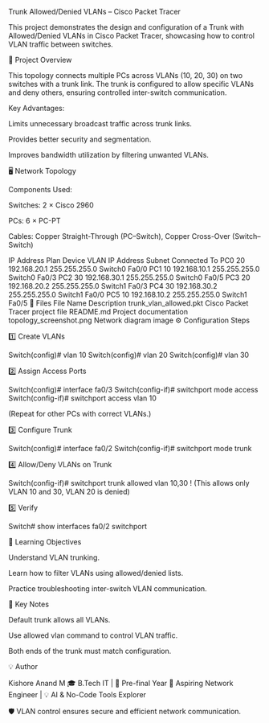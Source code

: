Trunk Allowed/Denied VLANs – Cisco Packet Tracer

This project demonstrates the design and configuration of a Trunk with Allowed/Denied VLANs in Cisco Packet Tracer, showcasing how to control VLAN traffic between switches.

📘 Project Overview

This topology connects multiple PCs across VLANs (10, 20, 30) on two switches with a trunk link.
The trunk is configured to allow specific VLANs and deny others, ensuring controlled inter-switch communication.

Key Advantages:

Limits unnecessary broadcast traffic across trunk links.

Provides better security and segmentation.

Improves bandwidth utilization by filtering unwanted VLANs.

🖥️ Network Topology

Components Used:

Switches: 2 × Cisco 2960

PCs: 6 × PC-PT

Cables: Copper Straight-Through (PC–Switch), Copper Cross-Over (Switch–Switch)

IP Address Plan
Device	VLAN	IP Address	Subnet	Connected To
PC0	20	192.168.20.1	255.255.255.0	Switch0 Fa0/0
PC1	10	192.168.10.1	255.255.255.0	Switch0 Fa0/3
PC2	30	192.168.30.1	255.255.255.0	Switch0 Fa0/5
PC3	20	192.168.20.2	255.255.255.0	Switch1 Fa0/3
PC4	30	192.168.30.2	255.255.255.0	Switch1 Fa0/0
PC5	10	192.168.10.2	255.255.255.0	Switch1 Fa0/5
📂 Files
File Name	Description
trunk_vlan_allowed.pkt	Cisco Packet Tracer project file
README.md	Project documentation
topology_screenshot.png	Network diagram image
⚙️ Configuration Steps

1️⃣ Create VLANs

Switch(config)# vlan 10
Switch(config)# vlan 20
Switch(config)# vlan 30


2️⃣ Assign Access Ports

Switch(config)# interface fa0/3
Switch(config-if)# switchport mode access
Switch(config-if)# switchport access vlan 10


(Repeat for other PCs with correct VLANs.)

3️⃣ Configure Trunk

Switch(config)# interface fa0/2
Switch(config-if)# switchport mode trunk


4️⃣ Allow/Deny VLANs on Trunk

Switch(config-if)# switchport trunk allowed vlan 10,30
! (This allows only VLAN 10 and 30, VLAN 20 is denied)


5️⃣ Verify

Switch# show interfaces fa0/2 switchport

🎯 Learning Objectives

Understand VLAN trunking.

Learn how to filter VLANs using allowed/denied lists.

Practice troubleshooting inter-switch VLAN communication.

🧠 Key Notes

Default trunk allows all VLANs.

Use allowed vlan command to control VLAN traffic.

Both ends of the trunk must match configuration.

💡 Author

Kishore Anand M
🎓 B.Tech IT | 🧠 Pre-final Year
🔧 Aspiring Network Engineer | 💡 AI & No-Code Tools Explorer

🛡️ VLAN control ensures secure and efficient network communication.
